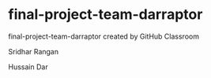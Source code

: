# final-project-team-darraptor
final-project-team-darraptor created by GitHub Classroom


Sridhar Rangan

Hussain Dar 


